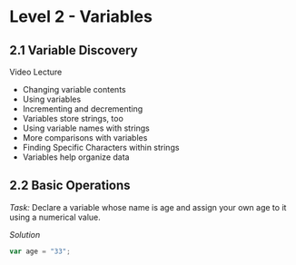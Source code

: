 # Level 2 - Variables

## 2.1 Variable Discovery
Video Lecture

* Changing variable contents
* Using variables
* Incrementing and decrementing
* Variables store strings, too
* Using variable names with strings
* More comparisons with variables
* Finding Specific Characters within strings
* Variables help organize data 

## 2.2 Basic Operations
_Task:_
Declare a variable whose name is age and assign your own age to it using a numerical value.

_Solution_
```javascript
var age = "33";
```